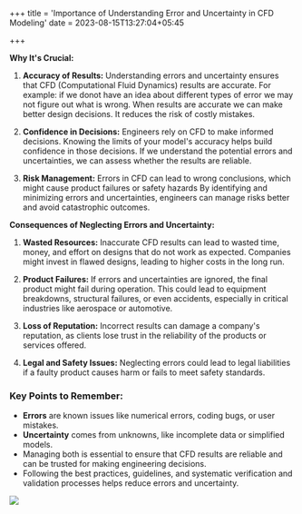 +++
title = 'Importance of Understanding Error and Uncertainty in CFD Modeling'
date = 2023-08-15T13:27:04+05:45

+++



**Why It's Crucial:**
1. **Accuracy of Results:** 
   Understanding errors and uncertainty ensures that CFD (Computational Fluid Dynamics) results are accurate. For example: if we donot have an idea about different types of error we may not figure out what is wrong.  When results are accurate we can make better design decisions. It reduces the risk of costly mistakes.

2. **Confidence in Decisions:**
   Engineers rely on CFD to make informed decisions. Knowing the limits of your model's accuracy helps build confidence in those decisions. If we understand the potential errors and uncertainties, we can assess whether the results are reliable.

3. **Risk Management:**
   Errors in CFD can lead to wrong conclusions, which might cause product failures or safety hazards By identifying and minimizing errors and uncertainties, engineers can manage risks better and avoid catastrophic outcomes.

**Consequences of Neglecting Errors and Uncertainty:**
1. **Wasted Resources:**
   Inaccurate CFD results can lead to wasted time, money, and effort on designs that do not work as expected. Companies might invest in flawed designs, leading to higher costs in the long run.

2. **Product Failures:**
   If errors and uncertainties are ignored, the final product might fail during operation. This could lead to equipment breakdowns, structural failures, or even accidents, especially in critical industries like aerospace or automotive.

3. **Loss of Reputation:** 
Incorrect results can damage a company's reputation, as clients lose trust in the reliability of the products or services offered.

4. **Legal and Safety Issues:**
   Neglecting errors could lead to legal liabilities if a faulty product causes harm or fails to meet safety standards.

### Key Points to Remember:
- **Errors** are known issues like numerical errors, coding bugs, or user mistakes.
- **Uncertainty** comes from unknowns, like incomplete data or simplified models.
- Managing both is essential to ensure that CFD results are reliable and can be trusted for making engineering decisions.
- Following the best practices, guidelines, and systematic verification and validation processes helps reduce errors and uncertainty.  


![](https://www.researchgate.net/profile/Arnoldo-Badillo/publication/332754062/figure/fig1/AS:753352036077571@1556624530540/Sources-of-errors-and-uncertainties-in-CFD.ppm)

